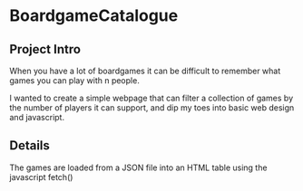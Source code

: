 # BoardgameCatalogue

## Project Intro

When you have a lot of boardgames it can be difficult to remember what games you can play with n people.

I wanted to create a simple webpage that can filter a collection of games by the number of players it can support, and dip my toes into basic web design and javascript.

## Details

The games are loaded from a JSON file into an HTML table using the javascript fetch()
